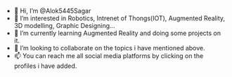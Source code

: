 - 👋 Hi, I’m @Alok5445Sagar
- 👀 I’m interested in Robotics, Intrenet of Thongs(IOT), Augmented Reality, 3D modelling, Graphic Designing...
- 🌱 I’m currently learning Augmented Reality and doing some projects on it.
- 💞️ I’m looking to collaborate on the topics i have mentioned above.
- 📫 You can reach me all social media platforms by clicking on the profiles i have added.

<!---
Alok5445Sagar/Alok5445Sagar is a ✨ special ✨ repository because its `README.md` (this file) appears on your GitHub profile.
You can click the Preview link to take a look at your changes.
--->
